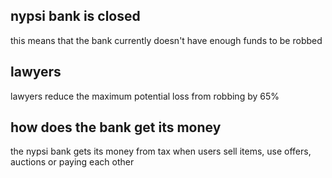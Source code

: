 <script>
  import DocsTemplate from "$lib/components/docs/DocsTemplate.svelte"
</script>

<DocsTemplate title='bankrob' desc='bankrob allows you to rob from the nypsi bank' />

## nypsi bank is closed

this means that the bank currently doesn't have enough funds to be robbed

## lawyers

lawyers reduce the maximum potential loss from robbing by 65%

## how does the bank get its money

the nypsi bank gets its money from tax when users sell items, use offers, auctions or paying each other

